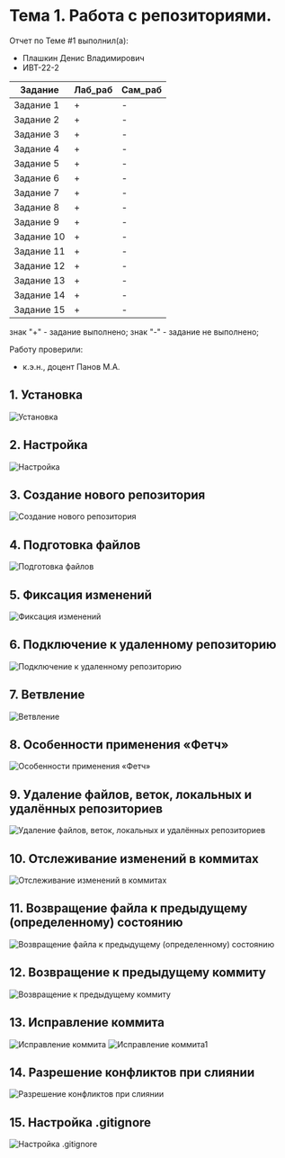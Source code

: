 # Тема 1. Работа с репозиториями.
Отчет по Теме #1 выполнил(а):
- Плашкин Денис Владимирович
- ИВТ-22-2

| Задание | Лаб_раб | Сам_раб |
| ------ | ------ | ------ |
| Задание 1 | + | - |
| Задание 2 | + | - |
| Задание 3 | + | - |
| Задание 4 | + | - |
| Задание 5 | + | - |
| Задание 6 | + | - |
| Задание 7 | + | - |
| Задание 8 | + | - |
| Задание 9 | + | - |
| Задание 10 | + | - |
| Задание 11 | + | - |
| Задание 12 | + | - |
| Задание 13 | + | - |
| Задание 14 | + | - |
| Задание 15 | + | - |

знак "+" - задание выполнено; знак "-" - задание не выполнено;

Работу проверили:
- к.э.н., доцент Панов М.А.

## 1. Установка

![Установка](https://github.com/Asappich/main/blob/Tema1/pic/gitinistall.jpg)

## 2. Настройка

![Настройка](https://github.com/Asappich/main/blob/Tema1/pic/configGit.jpg)

## 3. Создание нового репозитория

![Создание нового репозитория](https://github.com/Asappich/main/blob/Tema1/pic/gitinit.jpg)

## 4. Подготовка файлов

![Подготовка файлов](https://github.com/Asappich/main/blob/Tema1/pic/addtestfile.jpg)

## 5. Фиксация изменений

![Фиксация изменений](https://github.com/Asappich/main/blob/Tema1/pic/commitgit.jpg)

## 6. Подключение к удаленному репозиторию

![Подключение к удаленному репозиторию](https://github.com/Asappich/main/blob/Tema1/pic/gitremote.jpg)

## 7. Ветвление

![Ветвление](https://github.com/Asappich/main/blob/Tema1/pic/gitbranch.jpg)

## 8. Особенности применения «Фетч»

![Особенности применения «Фетч»](https://github.com/Asappich/main/blob/Tema1/pic/gitfetch.jpg)

## 9. Удаление файлов, веток, локальных и удалённых репозиториев

![Удаление файлов, веток, локальных и удалённых репозиториев](https://github.com/Asappich/main/blob/Tema1/pic/gitrm.jpg)

## 10. Отслеживание изменений в коммитах

![Отслеживание изменений в коммитах](https://github.com/Asappich/main/blob/Tema1/pic/gitlog.jpg)

## 11. Возвращение файла к предыдущему (определенному) состоянию

![Возвращение файла к предыдущему (определенному) состоянию](https://github.com/Asappich/main/blob/Tema1/pic/gitcheckout.jpg)

## 12. Возвращение к предыдущему коммиту

![Возвращение к предыдущему коммиту](https://github.com/Asappich/main/blob/Tema1/pic/gitreset.jpg)

## 13. Исправление коммита

![Исправление коммита](https://github.com/Asappich/main/blob/Tema1/pic/gitcommitamend.jpg)
![Исправление коммита1](https://github.com/Asappich/main/blob/Tema1/pic/gitrebaseihead.jpg)

## 14. Разрешение конфликтов при слиянии

![Разрешение конфликтов при слиянии](https://github.com/Asappich/main/blob/Tema1/pic/gitadd.jpg)

## 15. Настройка .gitignore

![Настройка .gitignore](https://github.com/Asappich/main/blob/Tema1/pic/gitignore.jpg)

